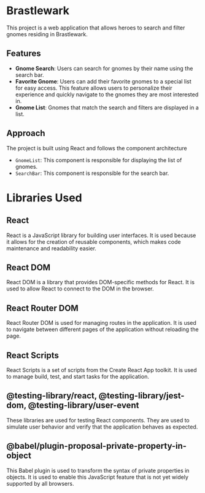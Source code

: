 # Brastlewark

This project is a web application that allows heroes to search and filter gnomes residing in Brastlewark.

## Features

- **Gnome Search**: Users can search for gnomes by their name using the search bar.
- **Favorite Gnome**: Users can add their favorite gnomes to a special list for easy access. This feature allows users to personalize their experience and quickly navigate to the gnomes they are most interested in.
- **Gnome List**: Gnomes that match the search and filters are displayed in a list.

## Approach

The project is built using React and follows the component architecture

- `GnomeList`: This component is responsible for displaying the list of gnomes.
- `SearchBar`: This component is responsible for the search bar.


# Libraries Used

## React
React is a JavaScript library for building user interfaces. It is used because it allows for the creation of reusable components, which makes code maintenance and readability easier.

## React DOM
React DOM is a library that provides DOM-specific methods for React. It is used to allow React to connect to the DOM in the browser.

## React Router DOM
React Router DOM is used for managing routes in the application. It is used to navigate between different pages of the application without reloading the page.

## React Scripts
React Scripts is a set of scripts from the Create React App toolkit. It is used to manage build, test, and start tasks for the application.

## @testing-library/react, @testing-library/jest-dom, @testing-library/user-event
These libraries are used for testing React components. They are used to simulate user behavior and verify that the application behaves as expected.

## @babel/plugin-proposal-private-property-in-object
This Babel plugin is used to transform the syntax of private properties in objects. It is used to enable this JavaScript feature that is not yet widely supported by all browsers.
